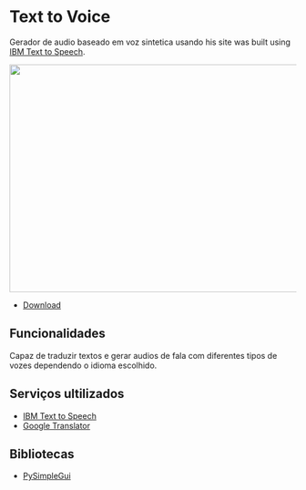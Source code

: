 # Text to Voice

Gerador de audio baseado em voz sintetica usando his site was built using [IBM Text to Speech](https://www.ibm.com/cloud/watson-text-to-speech).

<img src="https://user-images.githubusercontent.com/79365912/191647172-01285d6d-d4a2-4a39-a104-dc662267053c.jpg" width="800" height="400" />

* [Download](https://github.com/RuanLucasGD/Text-to-Voice/tags)

## Funcionalidades

Capaz de traduzir textos e gerar audios de fala com diferentes tipos de vozes dependendo o idioma escolhido.

## Serviços ultilizados

* [IBM Text to Speech](https://www.ibm.com/cloud/watson-text-to-speech)
* [Google Translator](https://pypi.org/project/googletrans/)

## Bibliotecas

* [PySimpleGui](https://www.pysimplegui.org/en/latest/)

